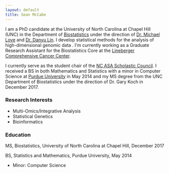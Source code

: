 ```yaml
---
layout: default
title: Sean McCabe
---
```


I am a PhD candidate at the University of North Carolina at Chapel Hill (UNC) in the Department of [Biostatistics](https://sph.unc.edu/bios/biostatistics/) under the direction of [Dr. Michael Love](http://mikelove.github.io/) and [Dr. Danyu Lin](https://sph.unc.edu/adv_profile/danyu-lin-phd/). I develop statistical methods for the analysis of high-dimensional genomic data . I'm currently working as a Graduate Research Assistant for the Biostatistics Core at the [Lineberger Comprehensive Cancer Center](https://unclineberger.org/).

I currently serve as the student chair of the [NC ASA Scholastic Council](https://community.amstat.org/northcarolina/initiatives/scholasticcouncil). I received a BS in both Mathematics and Statistics with a minor in Computer Science at [Purdue University](https://www.stat.purdue.edu) in May 2014 and my MS degree from the UNC Department of Biostatistics under the direction of Dr. Gary Koch in December 2017. 

### Research Interests

   * Multi-Omics/Integrative Analysis
   * Statistical Genetics
   * Bioinformatics

### Education

MS, Biostatistics, University of North Carolina at Chapel Hill, December 2017 <br>

BS, Statistics and Mathematics, Purdue University, May 2014 <br>
   - Minor: Computer Science 
